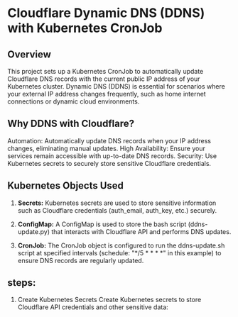 # Cloudflare Dynamic DNS (DDNS) with Kubernetes CronJob

## Overview

This project sets up a Kubernetes CronJob to automatically update Cloudflare DNS records with the current public IP address of your Kubernetes cluster. 
Dynamic DNS (DDNS) is essential for scenarios where your external IP address changes frequently, such as home internet connections or dynamic cloud environments.

## Why DDNS with Cloudflare?
Automation: Automatically update DNS records when your IP address changes, eliminating manual updates.
High Availability: Ensure your services remain accessible with up-to-date DNS records.
Security: Use Kubernetes secrets to securely store sensitive Cloudflare credentials.
## Kubernetes Objects Used
1. **Secrets:** Kubernetes secrets are used to store sensitive information such as Cloudflare credentials (auth_email, auth_key, etc.) securely.

2. **ConfigMap:** A ConfigMap is used to store the bash script (ddns-update.py) that interacts with Cloudflare API and performs DNS updates.

3. **CronJob:** The CronJob object is configured to run the ddns-update.sh script at specified intervals (schedule: "*/5 * * * *" in this example) to ensure DNS records are regularly updated.

## steps:

1. Create Kubernetes Secrets
Create Kubernetes secrets to store Cloudflare API credentials and other sensitive data:
